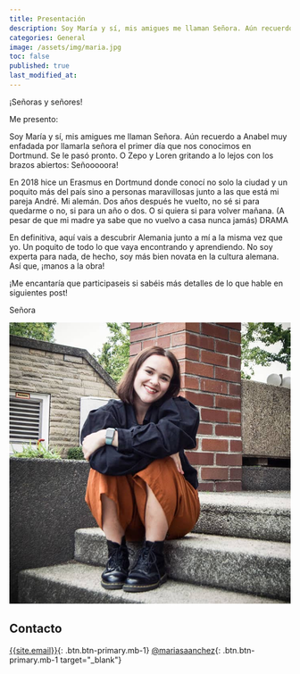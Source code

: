 ```yaml
---
title: Presentación
description: Soy María y sí, mis amigues me llaman Señora. Aún recuerdo a Anabel muy enfadada por llamarla señora el primer día que nos conocimos en Dortmund...
categories: General
image: /assets/img/maria.jpg
toc: false
published: true
last_modified_at:
---
```

¡Señoras y señores!

Me presento:

Soy María y sí, mis amigues me llaman Señora. Aún recuerdo a Anabel muy enfadada por llamarla señora el primer día que nos conocimos en Dortmund. Se le pasó pronto. O Zepo y Loren gritando a lo lejos con los brazos abiertos: Señooooora!

<!--more-->

En 2018 hice un Erasmus en Dortmund donde conocí no solo la ciudad y un poquito más del país sino a personas maravillosas junto a las que está mi pareja André. Mi alemán. Dos años después he vuelto, no sé si para quedarme o no, si para un año o dos. O si quiera si para volver mañana. (A pesar de que mi madre ya sabe que no vuelvo a casa nunca jamás) DRAMA

En definitiva, aquí vais a descubrir Alemania junto a mí a la misma vez que yo. Un poquito de todo lo que vaya encontrando y aprendiendo. No soy experta para nada, de hecho, soy más bien novata en la cultura alemana.  Así que, ¡manos a la obra!

¡Me encantaría que participaseis si sabéis más detalles de lo que hable en siguientes post!

Señora

![María Sánchez](/assets/img/avatar.jpg)

## Contacto

[{{site.email}}](&#x6D;&#x61;&#x69;&#x6C;&#x74;&#x6F;&#x3A;{{site.email}}){: .btn.btn-primary.mb-1}
[@mariasaanchez](https://www.instagram.com/mariasaanchez/){: .btn.btn-primary.mb-1 target="_blank"}